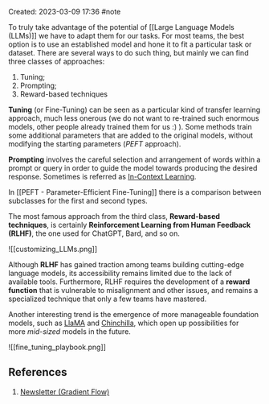 Created: 2023-03-09 17:36
#note

To truly take advantage of the potential of [[Large Language Models (LLMs)]] we have to adapt them for our tasks. For most teams, the best option is to use an established model and hone it to fit a particular task or dataset. 
There are several ways to do such thing, but mainly we can find three classes of approaches:
1. Tuning;
2. Prompting;
3. Reward-based techniques

**Tuning** (or Fine-Tuning) can be seen as a particular kind of transfer learning approach, much less onerous (we do not want to re-trained such enormous models, other people already trained them for us :) ). Some methods train some additional parameters that are added to the original models, without modifying the starting parameters (*PEFT* approach).

**Prompting** involves the careful selection and arrangement of words within a prompt or query in order to guide the model towards producing the desired response. Sometimes is referred as [In-Context Learning](http://ai.stanford.edu/blog/understanding-incontext/).

In [[PEFT - Parameter-Efficient Fine-Tuning]] there is a comparison between subclasses for the first and second types.

The most famous approach from the third class, **Reward-based techniques**, is certainly **Reinforcement Learning from Human Feedback (RLHF)**, the one used for ChatGPT, Bard, and so on.

![[customizing_LLMs.png]]

Although **RLHF** has gained traction among teams building cutting-edge language models, its accessibility remains limited due to the lack of available tools. Furthermore, RLHF requires the development of a **reward function** that is vulnerable to misalignment and other issues, and remains a specialized technique that only a few teams have mastered.

Another interesting trend is the emergence of more manageable foundation models, such as [LlaMA](https://ai.facebook.com/blog/large-language-model-llama-meta-ai/) and [Chinchilla](https://www.deepmind.com/publications/an-empirical-analysis-of-compute-optimal-large-language-model-training), which open up possibilities for more _mid-sized_ models in the future. 

![[fine_tuning_playbook.png]]

## References
1. [Newsletter (Gradient Flow)](https://gradientflow.com/maximizing-the-potential-of-large-language-models/)
